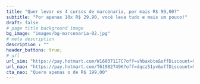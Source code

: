 ```yaml
---
title: "Quer levar os 4 cursos de marcenaria, por mais R$ 99,00?"
subtitle: "Por apenas 10x R$ 29,90, você leva tudo e mais um pouco!"
draft: false
# page title background image
bg_image: "images/bg-marcenaria-02.jpg"
# meta description
description : ""
header_buttons: true;
# url
url_sim: "https://pay.hotmart.com/W16037117C?off=vhbaxbte&offDiscount=SITEOFICINA"
url_nao: "https://pay.hotmart.com/T61982749K?off=dqcz51yv&offDiscount=SITEOFICINA"
cta_nao: "Quero apenas o de R$ 199,00"
---
```

